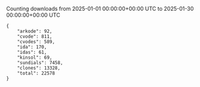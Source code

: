 
Counting downloads from 2025-01-01 00:00:00+00:00 UTC to 2025-01-30 00:00:00+00:00 UTC

```
{
    "arkode": 92,
    "cvode": 811,
    "cvodes": 589,
    "ida": 170,
    "idas": 61,
    "kinsol": 69,
    "sundials": 7458,
    "clones": 13328,
    "total": 22578
}
```
